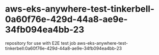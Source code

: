 # aws-eks-anywhere-test-tinkerbell-0a60f76e-429d-44a8-ae9e-34fb094ea4bb-23
repository for use with E2E test job aws-eks-anywhere-test-tinkerbell:0a60f76e-429d-44a8-ae9e-34fb094ea4bb-23
